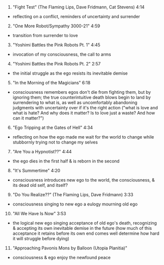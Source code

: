 1.	"Fight Test" (The Flaming Lips, Dave Fridmann, Cat Stevens)	4:14
  - reflecting on a conflict, reminders of uncertainty and surrender 
2.	"One More Robot/Sympathy 3000-21"  	4:59
  - transition from surrender to love 
3.	"Yoshimi Battles the Pink Robots Pt. 1"  	4:45
  - invocation of my consciousness, the call to arms 
4.	"Yoshimi Battles the Pink Robots Pt. 2"  	2:57
  - the initial struggle as the ego resists its inevitable demise 
5.	"In the Morning of the Magicians"  	6:18
  - consciousness remembers egos don't die from fighting them, but by ignoring them; the true counterintuitive death blows begin to land by surrendering to what is, as well as uncomfortably abandoning judgments with uncertainty over if it's the right action ("what is love and what is hate? And why does it matter? Is to love just a waste? And how can it matter?") 
6.	"Ego Tripping at the Gates of Hell"  	4:34
  - reflecting on how the ego made me wait for the world to change while stubbornly trying not to change my selves 
7.	"Are You a Hypnotist??"  	4:44
  - the ego dies in the first half & is reborn in the second 
8.	"It's Summertime"  	4:20
  - consciousness introduces new ego to the world, the consciousness, & its dead old self, and itself? 
9.	"Do You Realize??" (The Flaming Lips, Dave Fridmann)	3:33
  - consciousness singing to new ego a eulogy mourning old ego 
10.	"All We Have Is Now"  	3:53
  - the logical new ego singing acceptance of old ego's death, recognizing & accepting its own inevitable demise in the future (how much of this acceptance it retains before its own end comes well determine how hard it will struggle before dying) 
11.	"Approaching Pavonis Mons by Balloon (Utopia Planitia)"  
  - consciousness & ego enjoy the newfound peace
